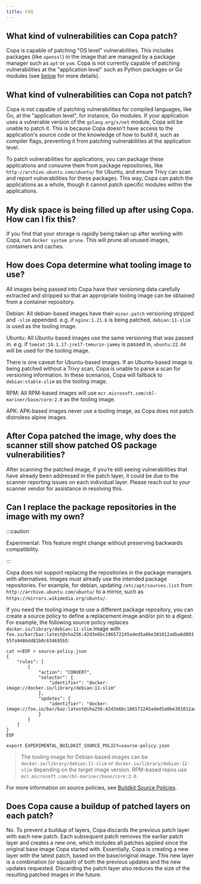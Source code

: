 ```yaml
---
title: FAQ
---
```


## What kind of vulnerabilities can Copa patch?

Copa is capable of patching "OS level" vulnerabilities. This includes packages (like `openssl`) in the image that are managed by a package manager such as `apt` or `yum`. Copa is not currently capable of patching vulnerabilities at the "application level" such as Python packages or Go modules (see [below](#what-kind-of-vulnerabilities-can-copa-not-patch) for more details).


## What kind of vulnerabilities can Copa not patch?

Copa is not capable of patching vulnerabilities for compiled languages, like Go, at the "application level", for instance, Go modules. If your application uses a vulnerable version of the `golang.org/x/net` module, Copa will be unable to patch it. This is because Copa doesn't have access to the application's source code or the knowledge of how to build it, such as compiler flags, preventing it from patching vulnerabilities at the application level.

To patch vulnerabilities for applications, you can package these applications and consume them from package repositories, like `http://archive.ubuntu.com/ubuntu/` for Ubuntu, and ensure Trivy can scan and report vulnerabilities for these packages. This way, Copa can patch the applications as a whole, though it cannot patch specific modules within the applications.

## My disk space is being filled up after using Copa. How can I fix this?

If you find that your storage is rapidly being taken up after working with Copa, run `docker system prune`. This will prune all unused images, containers and caches. 

## How does Copa determine what tooling image to use?

All images being passed into Copa have their versioning data carefully extracted and stripped so that an appropriate tooling image can be obtained from a container repository.

Debian: All debian-based images have their `minor.patch` versioning stripped and `-slim` appended. e.g. if `nginx:1.21.6` is being patched, `debian:11-slim` is used as the tooling image.

Ubuntu: All Ubuntu-based images use the same versioning that was passed in. e.g. if `tomcat:10.1.17-jre17-temurin-jammy` is passed in, `ubuntu:22.04` will be used for the tooling image.

There is one caveat for Ubuntu-based images. If an Ubuntu-based image is being patched without a Trivy scan, Copa is unable to parse a scan for versioning information. In these scenarios, Copa will fallback to `debian:stable-slim` as the tooling image.

RPM: All RPM-based images will use `mcr.microsoft.com/cbl-mariner/base/core:2.0` as the tooling image.

APK: APK-based images never use a tooling image, as Copa does not patch distroless alpine images.

## After Copa patched the image, why does the scanner still show patched OS package vulnerabilities?

After scanning the patched image, if you’re still seeing vulnerabilities that have already been addressed in the patch layer, it could be due to the scanner reporting issues on each individual layer. Please reach out to your scanner vendor for assistance in resolving this.

## Can I replace the package repositories in the image with my own?

:::caution

Experimental: This feature might change without preserving backwards compatibility.

:::

Copa does not support replacing the repositories in the package managers with alternatives. Images must already use the intended package repositories. For example, for debian, updating `/etc/apt/sources.list` from `http://archive.ubuntu.com/ubuntu/` to a mirror, such as `https://mirrors.wikimedia.org/ubuntu/`.

If you need the tooling image to use a different package repository, you can create a source policy to define a replacement image and/or pin to a digest. For example, the following source policy replaces `docker.io/library/debian:11-slim` image with `foo.io/bar/baz:latest@sha256:42d3e6bc186572245aded5a0be381012adba6d89355fa9486dd81b0c634695b5`:

```shell
cat <<EOF > source-policy.json
{
    "rules": [
        {
            "action": "CONVERT",
            "selector": {
                "identifier": "docker-image://docker.io/library/debian:11-slim"
            },
            "updates": {
                "identifier": "docker-image://foo.io/bar/baz:latest@sha256:42d3e6bc186572245aded5a0be381012adba6d89355fa9486dd81b0c634695b5"
            }
        }
    ]
}
EOF

export EXPERIMENTAL_BUILDKIT_SOURCE_POLICY=source-policy.json
```

> The tooling image for Debian-based images can be `docker.io/library/debian:11-slim` or `docker.io/library/debian:12-slim` depending on the target image version. RPM-based repos use `mcr.microsoft.com/cbl-mariner/base/core:2.0`.

For more information on source policies, see [Buildkit Source Policies](https://docs.docker.com/build/building/env-vars/#experimental_buildkit_source_policy).

## Does Copa cause a buildup of patched layers on each patch?
No. To prevent a buildup of layers, Copa discards the previous patch layer with each new patch. Each subsequent patch removes the earlier patch layer and creates a new one, which includes all patches applied since the original base image Copa started with. Essentially, Copa is creating a new layer with the latest patch, based on the base/original image. This new layer is a combination (or squash) of both the previous updates and the new updates requested. Discarding the patch layer also reduces the size of the resulting patched images in the future.